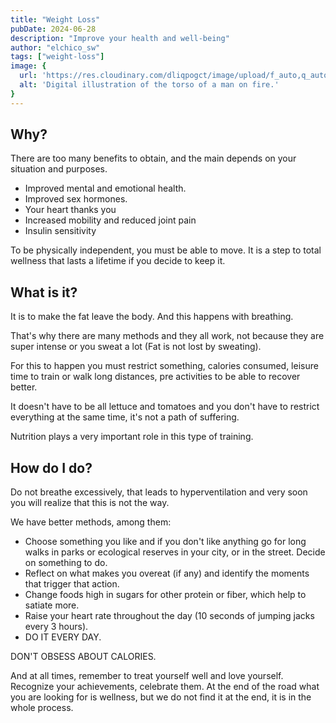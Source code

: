 ```yaml
---
title: "Weight Loss"
pubDate: 2024-06-28
description: "Improve your health and well-being"
author: "elchico_sw"
tags: ["weight-loss"]
image: {
  url: 'https://res.cloudinary.com/dliqpogct/image/upload/f_auto,q_auto/v1/mysite/fatloss',
  alt: 'Digital illustration of the torso of a man on fire.'
}
---
```

## Why?

There are too many benefits to obtain, and the main depends on your situation and purposes.

- Improved mental and emotional health.
- Improved sex hormones.
- Your heart thanks you
- Increased mobility and reduced joint pain
- Insulin sensitivity

To be physically independent, you must be able to move.
It is a step to total wellness that lasts a lifetime if you decide to keep it.

## What is it?

It is to make the fat leave the body.
And this happens with breathing.

That's why there are many methods and they all work, not because they are super intense or you sweat a lot (Fat is not lost by sweating).

For this to happen you must restrict something, calories consumed, leisure time to train or walk long distances, pre activities to be able to recover better.

It doesn't have to be all lettuce and tomatoes and you don't have to restrict everything at the same time, it's not a path of suffering.

Nutrition plays a very important role in this type of training.

## How do I do?

Do not breathe excessively, that leads to hyperventilation and very soon you will realize that this is not the way.

We have better methods, among them:

- Choose something you like and if you don't like anything go for long walks in parks or ecological reserves in your city, or in the street. Decide on something to do.
- Reflect on what makes you overeat (if any) and identify the moments that trigger that action.
- Change foods high in sugars for other protein or fiber, which help to satiate more.
- Raise your heart rate throughout the day (10 seconds of jumping jacks every 3 hours).
- DO IT EVERY DAY.

DON'T OBSESS ABOUT CALORIES.

And at all times, remember to treat yourself well and love yourself. Recognize your achievements, celebrate them. At the end of the road what you are looking for is wellness, but we do not find it at the end, it is in the whole process.
